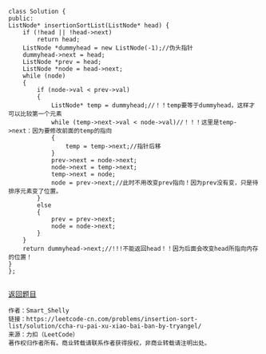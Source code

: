 ```
class Solution {
public:
ListNode* insertionSortList(ListNode* head) {
	if (!head || !head->next)
		return head;
	ListNode *dummyhead = new ListNode(-1);//伪头指针
	dummyhead->next = head;
	ListNode *prev = head;
	ListNode *node = head->next;
	while (node)
	{
		if (node->val < prev->val)
		{
			ListNode* temp = dummyhead;//！！temp要等于dummyhead，这样才可以比较第一个元素
			while (temp->next->val < node->val)//！！！这里是temp->next：因为要修改前面的temp的指向
			{
				temp = temp->next;//指针后移
			}
			prev->next = node->next;
			node->next = temp->next;
			temp->next = node;
			node = prev->next;//此时不用改变prev指向！因为prev没有变，只是待排序元素变了位置。
		}
		else
		{
			prev = prev->next;
			node = node->next;
		}
	}
	return dummyhead->next;//!!!不能返回head！！因为后面会改变head所指向内存的位置！
}
};


```
[返回题目][返回题目]

```
作者：Smart_Shelly
链接：https://leetcode-cn.com/problems/insertion-sort-list/solution/ccha-ru-pai-xu-xiao-bai-ban-by-tryangel/
来源：力扣（LeetCode）
著作权归作者所有。商业转载请联系作者获得授权，非商业转载请注明出处。
```

[返回题目]:https://github.com/CloudSmokeMemory/WorldLogic/blob/main/realize/algorithm_realize/algorithm2realize/%E6%8E%92%E5%BA%8F/1_2%E5%AF%B9%E9%93%BE%E8%A1%A8%E8%BF%9B%E8%A1%8C%E6%8F%92%E5%85%A5%E6%8E%92%E5%BA%8F/%E5%AF%B9%E9%93%BE%E8%A1%A8%E8%BF%9B%E8%A1%8C%E6%8F%92%E5%85%A5%E6%8E%92%E5%BA%8F.md

